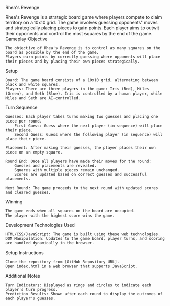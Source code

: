 Rhea's Revenge

Rhea's Revenge is a strategic board game where players compete to claim territory on a 10x10 grid. The game involves guessing opponents' moves and strategically placing pieces to gain points. Each player aims to outwit their opponents and control the most squares by the end of the game.
Gameplay
Objective

    The objective of Rhea's Revenge is to control as many squares on the board as possible by the end of the game.
    Players earn points by correctly guessing where opponents will place their pieces and by placing their own pieces strategically.

Setup

    Board: The game board consists of a 10x10 grid, alternating between black and white squares.
    Players: There are three players in the game: Iris (Red), Miles (Green), and Seth (Blue). Iris is controlled by a human player, while Miles and Seth are AI-controlled.

Turn Sequence

    Guesses: Each player takes turns making two guesses and placing one piece per round.
        First Guess: Guess where the next player (in sequence) will place their piece.
        Second Guess: Guess where the following player (in sequence) will place their piece.

    Placement: After making their guesses, the player places their own piece on an empty square.

    Round End: Once all players have made their moves for the round:
        Guesses and placements are revealed.
        Squares with multiple pieces remain unchanged.
        Scores are updated based on correct guesses and successful placements.

    Next Round: The game proceeds to the next round with updated scores and cleared guesses.

Winning

    The game ends when all squares on the board are occupied.
    The player with the highest score wins the game.

Development
Technologies Used

    HTML/CSS/JavaScript: The game is built using these web technologies.
    DOM Manipulation: Updates to the game board, player turns, and scoring are handled dynamically in the browser.

Setup Instructions

    Clone the repository from [GitHub Repository URL].
    Open index.html in a web browser that supports JavaScript.

Additional Notes

    Turn Indicators: Displayed as rings and circles to indicate each player's turn progress.
    Prediction Results: Shown after each round to display the outcomes of each player's guesses.
